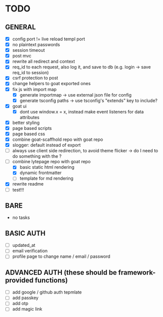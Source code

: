 # TODO

## GENERAL

- [x] config port != live reload templ port
- [x] no plaintext passwords
- [x] session timeout
- [x] post mvc
- [x] rewrite all redirect and context
- [x] req_id to each request, also log it, and save to db (e.g. login -> save req_id to session)
- [x] csrf protection to post
- [x] change helpers to goat exported ones
- [x] fix js with import map
    - [x] generate importmap -> use external json file for config
    - [x] generate tsconfig paths -> use tsconfig's "extends" key to include?
- [x] goat ui
    - [x] dont use window.x = x, instead make event listeners for data attributes
- [x] better styling
- [x] page based scripts
- [x] page based css
- [x] combine goat-scaffhold repo with goat repo
- [x] slogger: default instead of export
- [ ] always use client side redirection, to avoid theme flicker -> do I need to do something with the <head> ?
- [ ] combine lytepage repo with goat repo
    - [x] basic static html rendering
    - [x] dynamic frontmatter
    - [ ] template for md rendering
- [x] rewrite readme
- [ ] test!!!

## BARE

- no tasks

## BASIC AUTH

- [ ] updated_at
- [ ] email verification
- [ ] profile page to change name / email / password

## ADVANCED AUTH (these should be framework-provided functions)

- [ ] add google / github auth tepmlate
- [ ] add passkey
- [ ] add otp
- [ ] add magic link

